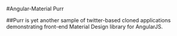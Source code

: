 
#Angular-Material Purr

##Purr is yet another sample of twitter-based cloned applications demonstrating front-end Material Design library for AngularJS.